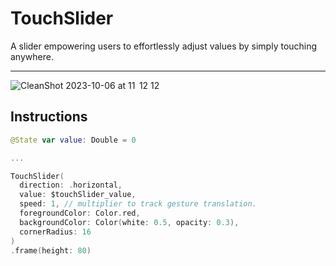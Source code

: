 # TouchSlider

A slider empowering users to effortlessly adjust values by simply touching anywhere.

---

![CleanShot 2023-10-06 at 11  12 12](https://github.com/muukii/swiftui-touch-slider/assets/1888355/5bfc5c43-2b64-4238-ae6a-b20f1b949b5d)


## Instructions

```swift
@State var value: Double = 0

...

TouchSlider(
  direction: .horizontal,
  value: $touchSlider_value,
  speed: 1, // multiplier to track gesture translation.
  foregroundColor: Color.red,
  backgroundColor: Color(white: 0.5, opacity: 0.3),
  cornerRadius: 16
)
.frame(height: 80)
```
